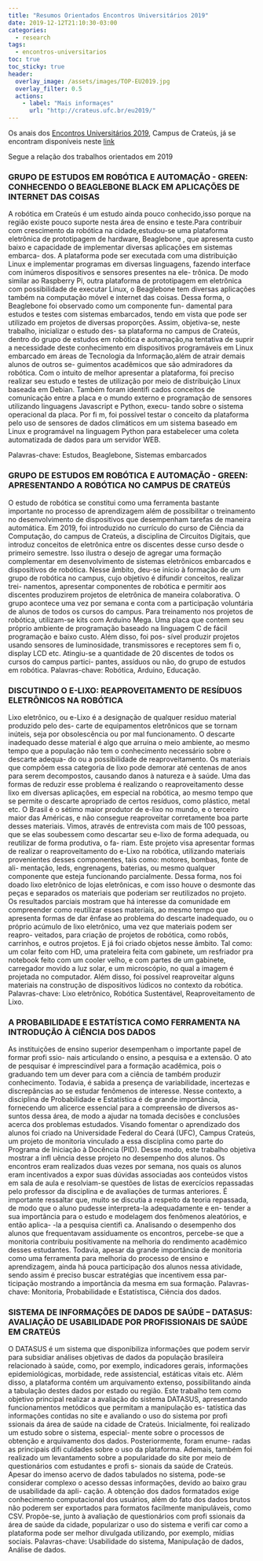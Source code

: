 ```yaml
---
title: "Resumos Orientados Encontros Universitários 2019"
date: 2019-12-12T21:10:30-03:00
categories:
  - research
tags:
  - encontros-universitarios
toc: true
toc_sticky: true
header:
  overlay_image: /assets/images/TOP-EU2019.jpg
  overlay_filter: 0.5 
  actions:
    - label: "Mais informaçes"
      url: "http://crateus.ufc.br/eu2019/"
---
```




Os anais dos [Encontros Universitários 2019](http://crateus.ufc.br/eu2019/), Campus de Crateús, já se encontram disponíveis neste [link](http://www.crateus.ufc.br/eu2019/docs/ANAIS_EUs_2019_completo.pdf)

Segue a relação dos trabalhos orientados em 2019

### GRUPO DE ESTUDOS EM ROBÓTICA E AUTOMAÇÃO - GREEN: CONHECENDO O BEAGLEBONE BLACK EM APLICAÇÕES DE INTERNET DAS COISAS
A robótica em Crateús é um estudo ainda pouco conhecido,isso porque na região existe pouco suporte nesta área de ensino e teste.Para contribuir com crescimento da robótica na cidade,estudou-se uma plataforma eletrônica de prototipagem de hardware, Beaglebone , que apresenta custo baixo e capacidade de implementar diversas aplicações em sistemas embarca- dos. A plataforma pode ser executada com uma distribuição Linux e implementar programas em diversas linguagens, fazendo interface com inúmeros dispositivos e sensores presentes na ele- trônica. De modo similar ao Raspberry Pi, outra plataforma de prototipagem em eletrônica com possibilidade de executar Linux, o Beaglebone tem diversas aplicações também na computação móvel e internet das coisas. Dessa forma, o Beaglebone foi observado como um componente fun- damental para estudos e testes com sistemas embarcados, tendo em vista que pode ser utilizado em projetos de diversas proporções. Assim, objetiva-se, neste trabalho, inicializar o estudo des- sa plataforma no campus de Crateús, dentro do grupo de estudos em robótica e automação,na tentativa de suprir a necessidade deste conhecimento em dispositivos programáveis em Linux embarcado em áreas de Tecnologia da Informação,além de atrair demais alunos de outros se- guimentos acadêmicos que são admiradores da robótica. Com o intuito de melhor apresentar a plataforma, foi preciso realizar seu estudo e testes de utilização por meio de distribuição Linux baseada em Debian. Também foram identifi cados conceitos de comunicação entre a placa e o mundo externo e programação de sensores utilizando linguagens Javascript e Python, execu- tando sobre o sistema operacional da placa. Por fi m, foi possível testar o conceito da plataforma pelo uso de sensores de dados climáticos em um sistema baseado em Linux e programável na linguagem Python para estabelecer uma coleta automatizada de dados para um servidor WEB.

Palavras-chave: Estudos, Beaglebone, Sistemas embarcados

### GRUPO DE ESTUDOS EM ROBÓTICA E AUTOMAÇÃO - GREEN: APRESENTANDO A ROBÓTICA NO CAMPUS DE CRATEÚS
O estudo de robótica se constitui como uma ferramenta bastante importante no processo de aprendizagem além de possibilitar o treinamento no desenvolvimento de dispositivos que desempenham tarefas de maneira automática. Em 2019, foi introduzido no currículo do curso de Ciência da Computação, do campus de Crateús, a disciplina de Circuitos Digitais, que introduz conceitos de eletrônica entre os discentes desse curso desde o primeiro semestre. Isso ilustra o desejo de agregar uma formação complementar em desenvolvimento de sistemas eletrônicos embarcados e dispositivos de robótica. Nesse âmbito, deu-se início à formação de um grupo de robótica no campus, cujo objetivo é difundir conceitos, realizar trei- namentos, apresentar componentes de robótica e permitir aos discentes produzirem projetos de eletrônica de maneira colaborativa. O grupo acontece uma vez por semana e conta com a participação voluntária de alunos de todos os cursos do campus. Para treinamento nos projetos de robótica, utilizam-se kits com Arduíno Mega. Uma placa que contem seu próprio ambiente de programação baseado na linguagem C de fácil programação e baixo custo. Além disso, foi pos- sível produzir projetos usando sensores de luminosidade, transmissores e receptores sem fi o, display LCD etc. Atingiu-se a quantidade de 20 discentes de todos os cursos do campus partici- pantes, assíduos ou não, do grupo de estudos em robótica.
Palavras-chave: Robótica, Arduino, Educação.

### DISCUTINDO O E-LIXO: REAPROVEITAMENTO DE RESÍDUOS ELETRÔNICOS NA ROBÓTICA
Lixo eletrônico, ou e-Lixo é a designação de qualquer resíduo material produzido pelo des- carte de equipamentos eletrônicos que se tornam inúteis, seja por obsolescência ou por mal funcionamento. O descarte inadequado desse material é algo que arruína o meio ambiente, ao mesmo tempo que a população não tem o conhecimento necessário sobre o descarte adequa- do ou a possibilidade de reaproveitamento. Os materiais que compõem essa categoria de lixo pode demorar até centenas de anos para serem decompostos, causando danos à natureza e à saúde. Uma das formas de reduzir esse problema é realizando o reaproveitamento desse lixo em diversas aplicações, em especial na robótica, ao mesmo tempo que se permite o descarte apropriado de certos resíduos, como plástico, metal etc. O Brasil é o sétimo maior produtor de e-lixo no mundo, e o terceiro maior das Américas, e não consegue reaproveitar corretamente boa parte desses materiais. Vimos, através de entrevista com mais de 100 pessoas, que se elas soubessem como descartar seu e-lixo de forma adequada, ou reutilizar de forma produtiva, o fa- riam. Este projeto visa apresentar formas de realizar o reaproveitamento do e-Lixo na robótica, utilizando materiais provenientes desses componentes, tais como: motores, bombas, fonte de ali- mentação, leds, engrenagens, baterias, ou mesmo qualquer componente que esteja funcionando parcialmente. Dessa forma, nos foi doado lixo eletrônico de lojas eletrônicas, e com isso houve o desmonte das peças e separados os materiais que poderiam ser reutilizados no projeto. Os resultados parciais mostram que há interesse da comunidade em compreender como reutilizar esses materiais, ao mesmo tempo que apresenta formas de dar ênfase ao problema do descarte inadequado, ou o próprio acúmulo de lixo eletrônico, uma vez que materiais podem ser reapro- veitados, para criação de projetos de robótica, como robôs, carrinhos, e outros projetos. E já foi criado objetos nesse âmbito. Tal como: um colar feito com HD, uma prateleira feita com gabinete, um resfriador pra notebook feito com um cooler velho, e com partes de um gabinete, carregador movido a luz solar, e um microscópio, no qual a imagem é projetada no computador. Além disso, foi possível reaproveitar alguns materiais na construção de dispositivos lúdicos no contexto da robótica.
Palavras-chave: Lixo eletrônico, Robótica Sustentável, Reaproveitamento de Lixo.

### A PROBABILIDADE E ESTATÍSTICA COMO FERRAMENTA NA INTRODUÇÃO À CIÊNCIA DOS DADOS
As instituições de ensino superior desempenham o importante papel de formar profi ssio- nais articulando o ensino, a pesquisa e a extensão. O ato de pesquisar é imprescindível para a formação acadêmica, pois o graduando tem um dever para com a ciência de também produzir conhecimento. Todavia, é sabida a presença de variabilidade, incertezas e discrepâncias ao se estudar fenômenos de interesse. Nesse contexto, a disciplina de Probabilidade e Estatística é de grande importância, fornecendo um alicerce essencial para a compreensão de diversos as- suntos dessa área, de modo a ajudar na tomada decisões e conclusões acerca dos problemas estudados. Visando fomentar o aprendizado dos alunos foi criado na Universidade Federal do Ceará (UFC), Campus Crateús, um projeto de monitoria vinculado a essa disciplina como parte do Programa de Iniciação à Docência (PID). Desse modo, este trabalho objetiva mostrar a infl uência desse projeto no desempenho dos alunos. Os encontros eram realizados duas vezes por semana, nos quais os alunos eram incentivados a expor suas dúvidas associadas aos conteúdos vistos em sala de aula e resolviam-se questões de listas de exercícios repassadas pelo professor da disciplina e de avaliações de turmas anteriores. É importante ressaltar que, muito se discutia a respeito da teoria repassada, de modo que o aluno pudesse interpreta-la adequadamente e en- tender a sua importância para o estudo e modelagem dos fenômenos aleatórios, e então aplica- -la a pesquisa cientifi ca. Analisando o desempenho dos alunos que frequentavam assiduamente os encontros, percebe-se que a monitoria contribuiu positivamente na melhoria do rendimento acadêmico desses estudantes. Todavia, apesar da grande importância de monitoria como uma ferramenta para melhoria do processo de ensino e aprendizagem, ainda há pouca participação dos alunos nessa atividade, sendo assim é preciso buscar estratégias que incentivem essa par- ticipação mostrando a importância da mesma em sua formação.
Palavras-chave: Monitoria, Probabilidade e Estatístisca, Ciência dos dados.

### SISTEMA DE INFORMAÇÕES DE DADOS DE SAÚDE – DATASUS: AVALIAÇÃO DE USABILIDADE POR PROFISSIONAIS DE SAÚDE EM CRATEÚS
O DATASUS é um sistema que disponibiliza informações que podem servir para subsidiar análises objetivas de dados da população brasileira relacionado à saúde, como, por exemplo, indicadores gerais, informações epidemiológicas, morbidade, rede assistencial, estáticas vitais etc. Além disso, a plataforma contém um arquivamento extenso, possibilitando ainda a tabulação destes dados por estado ou região. Este trabalho tem como objetivo principal realizar a avaliação do sistema DATASUS, apresentando funcionamentos metódicos que permitam a manipulação es- tatística das informações contidas no site e avaliando o uso do sistema por profi ssionais da área de saúde na cidade de Crateús. Inicialmente, foi realizado um estudo sobre o sistema, especial- mente sobre o processos de obtenção e arquivamento dos dados. Posteriormente, foram enume- radas as principais difi culdades sobre o uso da plataforma. Ademais, também foi realizado um levantamento sobre a popularidade do site por meio de questionários com estudantes e profi s- sionais da saúde de Crateús. Apesar do imenso acervo de dados tabulados no sistema, pode-se considerar complexo o acesso dessas informações, devido ao baixo grau de usabilidade da apli- cação. A obtenção dos dados formatados exige conhecimento computacional dos usuários, além do fato dos dados brutos não poderem ser exportados para formatos facilmente manipuláveis, como CSV. Propõe-se, junto à avaliação de questionários com profi ssionais da área de saúde da cidade, popularizar o uso do sistema e verifi car como a plataforma pode ser melhor divulgada utilizando, por exemplo, mídias sociais.
Palavras-chave: Usabilidade do sistema, Manipulação de dados, Análise de dados.
